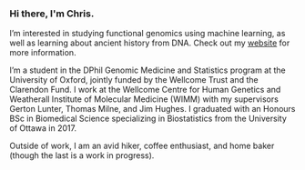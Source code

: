 ### Hi there, I'm Chris.

I’m interested in studying functional genomics using machine learning, as well as learning about ancient history from DNA. Check out my [website](http://chrisbcole.me/) for more information.

I’m a student in the DPhil Genomic Medicine and Statistics program at the University of Oxford, jointly funded by the Wellcome Trust and the Clarendon Fund. I work at the Wellcome Centre for Human Genetics and Weatherall Institute of Molecular Medicine (WIMM) with my supervisors Gerton Lunter, Thomas Milne, and Jim Hughes. I graduated with an Honours BSc in Biomedical Science specializing in Biostatistics from the University of Ottawa in 2017.

Outside of work, I am an avid hiker, coffee enthusiast, and home baker (though the last is a work in progress).

<!--
**Chris1221/Chris1221** is a ✨ _special_ ✨ repository because its `README.md` (this file) appears on your GitHub profile.

Here are some ideas to get you started:

- 🔭 I’m currently working on ...
- 🌱 I’m currently learning ...
- 👯 I’m looking to collaborate on ...
- 🤔 I’m looking for help with ...
- 💬 Ask me about ...
- 📫 How to reach me: ...
- 😄 Pronouns: ...
- ⚡ Fun fact: ...
-->
